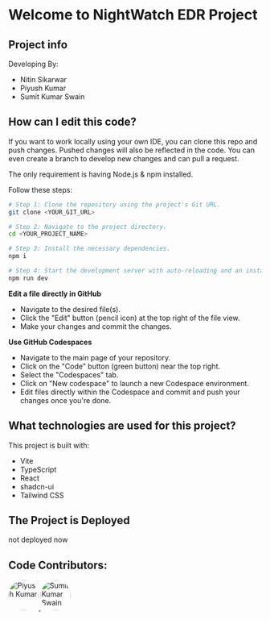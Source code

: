# Welcome to NightWatch EDR Project

## Project info
Developing By:
- Nitin Sikarwar
- Piyush Kumar
- Sumit Kumar Swain
  
## How can I edit this code?

If you want to work locally using your own IDE, you can clone this repo and push changes. Pushed changes will also be reflected in the code.
You can even create a branch to develop new changes and can pull a request.

The only requirement is having Node.js & npm installed.

Follow these steps:

```sh
# Step 1: Clone the repository using the project's Git URL.
git clone <YOUR_GIT_URL>

# Step 2: Navigate to the project directory.
cd <YOUR_PROJECT_NAME>

# Step 3: Install the necessary dependencies.
npm i

# Step 4: Start the development server with auto-reloading and an instant preview.
npm run dev
```

**Edit a file directly in GitHub**

- Navigate to the desired file(s).
- Click the "Edit" button (pencil icon) at the top right of the file view.
- Make your changes and commit the changes.

**Use GitHub Codespaces**

- Navigate to the main page of your repository.
- Click on the "Code" button (green button) near the top right.
- Select the "Codespaces" tab.
- Click on "New codespace" to launch a new Codespace environment.
- Edit files directly within the Codespace and commit and push your changes once you're done.

## What technologies are used for this project?

This project is built with:

- Vite
- TypeScript
- React
- shadcn-ui
- Tailwind CSS

## The Project is Deployed 

not deployed now



## Code Contributors:

<a href="https://github.com/StarStark07" target="_blank">
  <img src="https://github.com/StarStark07.png" width="60px" style="border-radius:50%;" alt="Piyush Kumar"/>
</a>
<a href="https://github.com/AussBru" target="_blank">
  <img src="https://github.com/AussBru.png" width="60px" style="border-radius:50%;" alt="Sumit Kumar Swain"/>
</a>


